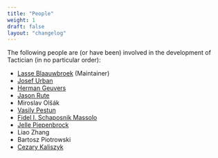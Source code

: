 ```yaml
---
title: "People"
weight: 1
draft: false
layout: "changelog"
---
```


The following people are (or have been) involved in the development of Tactician (in no particular order):

- [Lasse Blaauwbroek](https://fr.linkedin.com/in/lasse-blaauwbroek-491306128) (Maintainer)
- [Josef Urban](https://people.ciirc.cvut.cz/~urbanjo3/)
- [Herman Geuvers](http://www.cs.ru.nl/~herman/)
- [Jason Rute](https://jasonrute.github.io/)
- Miroslav Olšák
- [Vasily Pestun](https://pestun.ihes.fr/)
- [Fidel I. Schaposnik Massolo](https://fidel-schaposnik.github.io/)
- [Jelle Piepenbrock](https://nl.linkedin.com/in/jelle-piepenbrock)
- Liao Zhang
- Bartosz Piotrowski
- [Cezary Kaliszyk](http://cl-informatik.uibk.ac.at/users/cek/)
